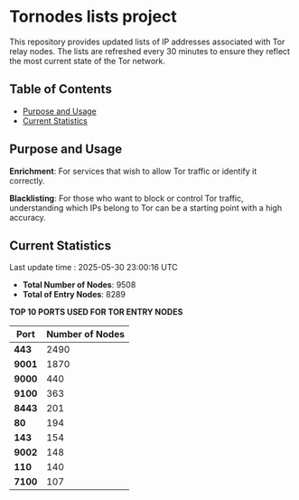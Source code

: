 # Tornodes lists project

This repository provides updated lists of IP addresses associated with Tor relay nodes. The lists are refreshed every 30 minutes to ensure they reflect the most current state of the Tor network.

## Table of Contents

- [Purpose and Usage](#purpose-and-usage)
- [Current Statistics](#current-statistics)


## Purpose and Usage

**Enrichment**: For services that wish to allow Tor traffic or identify it correctly.

**Blacklisting**: For those who want to block or control Tor traffic, understanding which IPs belong to Tor can be a starting point with a high accuracy.

## Current Statistics

Last update time : 2025-05-30 23:00:16 UTC

- **Total Number of Nodes**: 9508
- **Total of Entry Nodes**: 8289

**TOP 10 PORTS USED FOR TOR ENTRY NODES**

| **Port** | **Number of Nodes** |
|------|-----------------|
| **443**   | 2490  |
| **9001**   | 1870  |
| **9000**   | 440  |
| **9100**   | 363  |
| **8443**   | 201  |
| **80**   | 194  |
| **143**   | 154  |
| **9002**   | 148  |
| **110**   | 140  |
| **7100**   | 107  |

